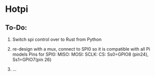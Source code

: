 # Hotpi

## To-Do:

1. Switch spi control over to Rust from Python

2. re-design with a mux, connect to SPI0 so it is compatible with all Pi models
	Pins for SPI0:
		MISO:
		MOSI:
		SCLK:
		CS: Ss0=GPIO8 (pin24), Ss1=GPIO7(pin 26)

3. ...
